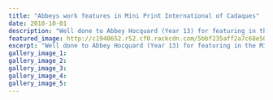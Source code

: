 ```yaml
---
title: "Abbeys work features in Mini Print International of Cadaques"
date: 2018-10-01
description: "Well done to Abbey Hocquard (Year 13) for featuring in the Mini Print International of Cadaques..."
featured_image: http://c1940652.r52.cf0.rackcdn.com/5bbf235aff2a7c68e5000319/Abby-Hocquard-mini-print-int-27-sept2018.jpg
excerpt: "Well done to Abbey Hocquard (Year 13) for featuring in the Mini Print International of Cadaques."
gallery_image_1: 
gallery_image_2: 
gallery_image_3: 
gallery_image_4: 
gallery_image_5: 
---
```

